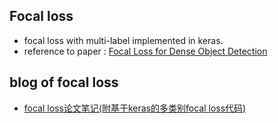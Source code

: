 ## Focal loss
- focal loss with multi-label implemented in keras.
- reference to paper : [Focal Loss for Dense Object Detection](https://arxiv.org/pdf/1708.02002.pdf)

## blog of focal loss
- [focal loss论文笔记(附基于keras的多类别focal loss代码)](https://blog.csdn.net/qq_42277222/article/details/81711289)

